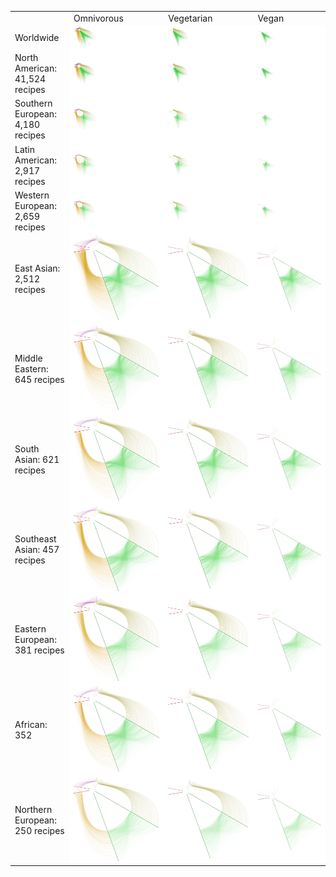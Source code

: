 <table>
<tr>
<td>&nbsp;</td>
<td>Omnivorous</td>
<td>Vegetarian</td>
<td>Vegan</td>
</tr>

<tr>
<td>Worldwide</td>
<td bgcolor="white"><img src="https://raw.githubusercontent.com/rgarcia-herrera/furry-spoon/master/plots/omni_all.png" width="25%"</td>
<td bgcolor="white"><img src="https://raw.githubusercontent.com/rgarcia-herrera/furry-spoon/master/plots/vegetarian_all.png" width="25%"</td>
<td bgcolor="white"><img src="https://raw.githubusercontent.com/rgarcia-herrera/furry-spoon/master/plots/vegan_all.png" width="25%"</td>
</tr>

<tr>
<td>North American: 41,524 recipes</td>
<td bgcolor="white"><img src="https://raw.githubusercontent.com/rgarcia-herrera/furry-spoon/master/plots/omni_NorthAmerican.png" width="25%"</td>
<td bgcolor="white"><img src="https://raw.githubusercontent.com/rgarcia-herrera/furry-spoon/master/plots/vegetarian_NorthAmerican.png" width="25%"</td>
<td bgcolor="white"><img src="https://raw.githubusercontent.com/rgarcia-herrera/furry-spoon/master/plots/vegan_NorthAmerican.png" width="25%"</td>
</tr>

<tr>
<td>Southern European: 4,180 recipes</td>
<td bgcolor="white"><img src="https://raw.githubusercontent.com/rgarcia-herrera/furry-spoon/master/plots/omni_SouthernEuropean.png" width="25%"</td>
<td bgcolor="white"><img src="https://raw.githubusercontent.com/rgarcia-herrera/furry-spoon/master/plots/vegetarian_SouthernEuropean.png  " width="25%"</td>
<td bgcolor="white"><img src="https://raw.githubusercontent.com/rgarcia-herrera/furry-spoon/master/plots/vegan_SouthernEuropean.png" width="25%"</td>
</tr>

<tr>
<td>Latin American: 2,917 recipes</td>
<td bgcolor="white"><img src="https://raw.githubusercontent.com/rgarcia-herrera/furry-spoon/master/plots/omni_LatinAmerican.png" width="25%"</td>
<td bgcolor="white"><img src="https://raw.githubusercontent.com/rgarcia-herrera/furry-spoon/master/plots/vegetarian_LatinAmerican.png" width="25%"</td>
<td bgcolor="white"><img src="https://raw.githubusercontent.com/rgarcia-herrera/furry-spoon/master/plots/vegan_LatinAmerican.png" width="25%"</td>
</tr>

<tr>
<td>Western European: 2,659 recipes</td>
<td bgcolor="white"><img src="https://raw.githubusercontent.com/rgarcia-herrera/furry-spoon/master/plots/omni_WesternEuropean.png" width="25%"</td>
<td bgcolor="white"><img src="https://raw.githubusercontent.com/rgarcia-herrera/furry-spoon/master/plots/vegetarian_WesternEuropean.png" width="25%"</td>
<td bgcolor="white"><img src="https://raw.githubusercontent.com/rgarcia-herrera/furry-spoon/master/plots/vegan_WesternEuropean.png" width="25%"</td>
</tr>

<tr>
<td>East Asian: 2,512 recipes</td>
<td bgcolor="white"><img src="https://raw.githubusercontent.com/rgarcia-herrera/furry-spoon/master/plots/omni_EastAsian.png" width="100%"</td>
<td bgcolor="white"><img src="https://raw.githubusercontent.com/rgarcia-herrera/furry-spoon/master/plots/vegetarian_EastAsian.png" width="100%"</td>
<td bgcolor="white"><img src="https://raw.githubusercontent.com/rgarcia-herrera/furry-spoon/master/plots/vegan_EastAsian.png" width="100%"</td>
</tr>

<tr>
<td>Middle Eastern: 645 recipes</td>
<td bgcolor="white"><img src="https://raw.githubusercontent.com/rgarcia-herrera/furry-spoon/master/plots/omni_MiddleEastern.png" width="100%"</td>
<td bgcolor="white"><img src="https://raw.githubusercontent.com/rgarcia-herrera/furry-spoon/master/plots/vegetarian_MiddleEastern.png" width="100%"</td>
<td bgcolor="white"><img src="https://raw.githubusercontent.com/rgarcia-herrera/furry-spoon/master/plots/vegan_MiddleEastern.png" width="100%"</td>
</tr>


<tr>
<td>South Asian: 621 recipes</td>
<td bgcolor="white"><img src="https://raw.githubusercontent.com/rgarcia-herrera/furry-spoon/master/plots/omni_SouthAsian.png" width="100%"</td>
<td bgcolor="white"><img src="https://raw.githubusercontent.com/rgarcia-herrera/furry-spoon/master/plots/vegetarian_SouthAsian.png  " width="100%"</td>
<td bgcolor="white"><img src="https://raw.githubusercontent.com/rgarcia-herrera/furry-spoon/master/plots/vegan_SouthAsian.png" width="100%"</td>
</tr>

<tr>
<td>Southeast Asian: 457 recipes</td>
<td bgcolor="white"><img src="https://raw.githubusercontent.com/rgarcia-herrera/furry-spoon/master/plots/omni_SoutheastAsian.png" width="100%"</td>
<td bgcolor="white"><img src="https://raw.githubusercontent.com/rgarcia-herrera/furry-spoon/master/plots/vegetarian_SoutheastAsian.png  " width="100%"</td>
<td bgcolor="white"><img src="https://raw.githubusercontent.com/rgarcia-herrera/furry-spoon/master/plots/vegan_SoutheastAsian.png" width="100%"</td>
</tr>


<tr>
<td>Eastern European: 381 recipes</td>
<td bgcolor="white"><img src="https://raw.githubusercontent.com/rgarcia-herrera/furry-spoon/master/plots/omni_EasternEuropean.png" width="100%"</td>
<td bgcolor="white"><img src="https://raw.githubusercontent.com/rgarcia-herrera/furry-spoon/master/plots/vegetarian_EasternEuropean.png" width="100%"</td>
<td bgcolor="white"><img src="https://raw.githubusercontent.com/rgarcia-herrera/furry-spoon/master/plots/vegan_EasternEuropean.png" width="100%"</td>
</tr>


<tr>
<td>African: 352</td>
<td bgcolor="white"><img src="https://raw.githubusercontent.com/rgarcia-herrera/furry-spoon/master/plots/omni_African.png" width="100%"</td>
<td bgcolor="white"><img src="https://raw.githubusercontent.com/rgarcia-herrera/furry-spoon/master/plots/vegetarian_African.png" width="100%"</td>
<td bgcolor="white"><img src="https://raw.githubusercontent.com/rgarcia-herrera/furry-spoon/master/plots/vegan_African.png" width="100%"</td>
</tr>


<tr>
<td>Northern European: 250 recipes</td>
<td bgcolor="white"><img src="https://raw.githubusercontent.com/rgarcia-herrera/furry-spoon/master/plots/omni_NorthernEuropean.png" width="100%"</td>
<td bgcolor="white"><img src="https://raw.githubusercontent.com/rgarcia-herrera/furry-spoon/master/plots/vegetarian_NorthernEuropean.png  " width="100%"</td>
<td bgcolor="white"><img src="https://raw.githubusercontent.com/rgarcia-herrera/furry-spoon/master/plots/vegan_NorthernEuropean.png" width="100%"</td>
</tr>

</table>
